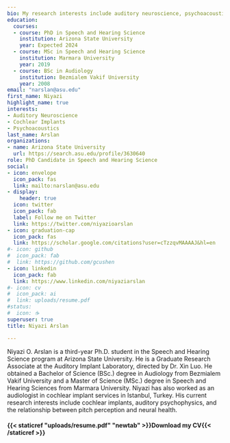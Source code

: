 ```yaml
---
bio: My research interests include auditory neuroscience, psychoacoustics, and implantable devices.
education:
  courses:
  - course: PhD in Speech and Hearing Science
    institution: Arizona State University
    year: Expected 2024
  - course: MSc in Speech and Hearing Science
    institution: Marmara University
    year: 2019
  - course: BSc in Audiology
    institution: Bezmialem Vakif University
    year: 2008
email: "narslan@asu.edu"
first_name: Niyazi
highlight_name: true
interests:
- Auditory Neuroscience
- Cochlear Implants
- Psychoacoustics
last_name: Arslan
organizations:
- name: Arizona State University
  url: https://search.asu.edu/profile/3630640
role: PhD Candidate in Speech and Hearing Science
social:
- icon: envelope
  icon_pack: fas
  link: mailto:narslan@asu.edu
- display:
    header: true
  icon: twitter
  icon_pack: fab
  label: Follow me on Twitter
  link: https://twitter.com/niyazioarslan
- icon: graduation-cap
  icon_pack: fas
  link: https://scholar.google.com/citations?user=cTzzqvMAAAAJ&hl=en
#- icon: github
#  icon_pack: fab
#  link: https://github.com/gcushen
- icon: linkedin
  icon_pack: fab
  link: https://www.linkedin.com/niyaziarslan
#- icon: cv
#  icon_pack: ai
#  link: uploads/resume.pdf
#status:
#  icon: ☕️
superuser: true
title: Niyazi Arslan

---
```


<p>Niyazi O. Arslan is a third-year Ph.D. student in the Speech and Hearing Science program at Arizona State University. He is a Graduate Research Associate at the Auditory Implant Laboratory, directed by Dr. Xin Luo. He obtained a Bachelor of Science (BSc.) degree in Audiology from Bezmialem Vakif University and a Master of Science (MSc.) degree in Speech and Hearing Sciences from Marmara University. Niyazi has also worked as an audiologist in cochlear implant services in Istanbul, Turkey. His current research interests include cochlear implants, auditory psychophysics, and the relationship between pitch perception and neural health.</p>

#### <i class="fa fa-download" aria-hidden="true" style="color:#150206"></i> {{< staticref "uploads/resume.pdf" "newtab" >}}Download my CV{{< /staticref >}}
</center> 




<script data-name="BMC-Widget" data-cfasync="false" src="https://cdnjs.buymeacoffee.com/1.0.0/widget.prod.min.js" data-id="narslan" data-description="Support me on Buy me a coffee!" data-message="By buying me a coffee, you're helping me stay energized and focused on delving deeper into the fascinating world of science. Your support means I can continue sharing my findings and insights with you." data-color="#F2F211" data-position="Right" data-x_margin="18" data-y_margin="18"></script>